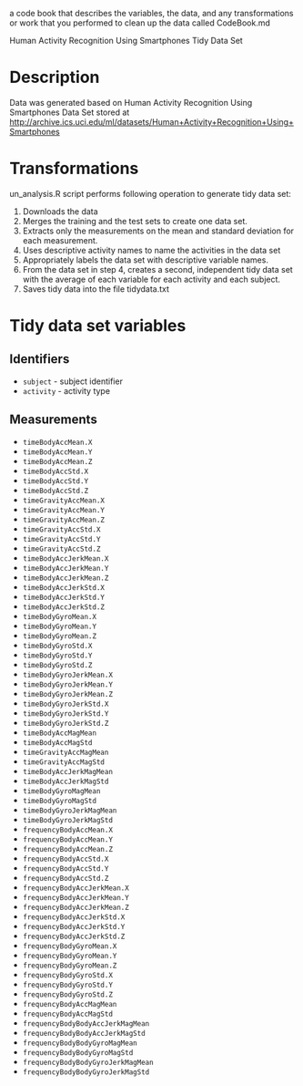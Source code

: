 a code book that describes the variables, the data, and any transformations or work that you performed 
to clean up the data called CodeBook.md


Human Activity Recognition Using Smartphones Tidy Data Set 

# Description

Data was generated based on Human Activity Recognition Using Smartphones Data Set stored at http://archive.ics.uci.edu/ml/datasets/Human+Activity+Recognition+Using+Smartphones

# Transformations
un_analysis.R script performs following operation to generate tidy data set:

1. Downloads the data
1. Merges the training and the test sets to create one data set.
1. Extracts only the measurements on the mean and standard deviation for each measurement. 
1. Uses descriptive activity names to name the activities in the data set
1. Appropriately labels the data set with descriptive variable names. 
1. From the data set in step 4, creates a second, independent tidy data set with the average of each variable for each activity and each subject.
1. Saves tidy data into the file tidydata.txt

# Tidy data set variables

## Identifiers

* `subject` - subject identifier 
* `activity` - activity type

## Measurements

 * `timeBodyAccMean.X`
 * `timeBodyAccMean.Y`
 * `timeBodyAccMean.Z`
 * `timeBodyAccStd.X`
 * `timeBodyAccStd.Y`
 * `timeBodyAccStd.Z`
 * `timeGravityAccMean.X`
 * `timeGravityAccMean.Y`
 * `timeGravityAccMean.Z`
 * `timeGravityAccStd.X`
 * `timeGravityAccStd.Y`
 * `timeGravityAccStd.Z`
 * `timeBodyAccJerkMean.X`
 * `timeBodyAccJerkMean.Y`
 * `timeBodyAccJerkMean.Z`
 * `timeBodyAccJerkStd.X`
 * `timeBodyAccJerkStd.Y`
 * `timeBodyAccJerkStd.Z`
 * `timeBodyGyroMean.X`
 * `timeBodyGyroMean.Y`
 * `timeBodyGyroMean.Z`
 * `timeBodyGyroStd.X`
 * `timeBodyGyroStd.Y`
 * `timeBodyGyroStd.Z`
 * `timeBodyGyroJerkMean.X`
 * `timeBodyGyroJerkMean.Y`
 * `timeBodyGyroJerkMean.Z`
 * `timeBodyGyroJerkStd.X`
 * `timeBodyGyroJerkStd.Y`
 * `timeBodyGyroJerkStd.Z`
 * `timeBodyAccMagMean`
 * `timeBodyAccMagStd`
 * `timeGravityAccMagMean`
 * `timeGravityAccMagStd`
 * `timeBodyAccJerkMagMean`
 * `timeBodyAccJerkMagStd`
 * `timeBodyGyroMagMean`
 * `timeBodyGyroMagStd`
 * `timeBodyGyroJerkMagMean`
 * `timeBodyGyroJerkMagStd`
 * `frequencyBodyAccMean.X`
 * `frequencyBodyAccMean.Y`
 * `frequencyBodyAccMean.Z`
 * `frequencyBodyAccStd.X`
 * `frequencyBodyAccStd.Y`
 * `frequencyBodyAccStd.Z`
 * `frequencyBodyAccJerkMean.X`
 * `frequencyBodyAccJerkMean.Y`
 * `frequencyBodyAccJerkMean.Z`
 * `frequencyBodyAccJerkStd.X`
 * `frequencyBodyAccJerkStd.Y`
 * `frequencyBodyAccJerkStd.Z`
 * `frequencyBodyGyroMean.X`
 * `frequencyBodyGyroMean.Y`
 * `frequencyBodyGyroMean.Z`
 * `frequencyBodyGyroStd.X`
 * `frequencyBodyGyroStd.Y`
 * `frequencyBodyGyroStd.Z`
 * `frequencyBodyAccMagMean`
 * `frequencyBodyAccMagStd`
 * `frequencyBodyBodyAccJerkMagMean`
 * `frequencyBodyBodyAccJerkMagStd`
 * `frequencyBodyBodyGyroMagMean`
 * `frequencyBodyBodyGyroMagStd`
 * `frequencyBodyBodyGyroJerkMagMean`
 * `frequencyBodyBodyGyroJerkMagStd`


